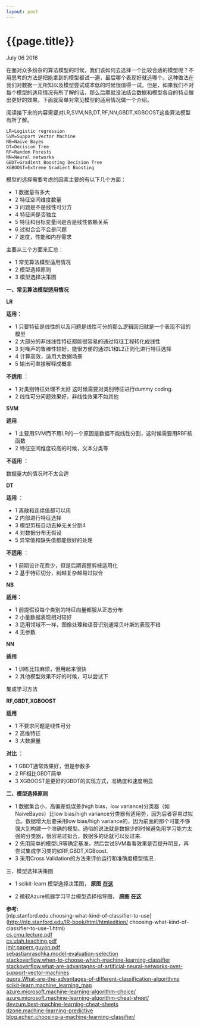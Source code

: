 ```yaml
---
layout: post
---
```


{{page.title}}
=====
<p class="meta">July 06 2016</p>

在面对众多纷杂的算法模型的时候，我们该如何去选择一个比较合适的模型呢？不用思考的方法是把能拿到的模型都试一遍，最后哪个表现好就选哪个。这种做法在我们对数据一无所知以及模型尝试成本低的时候很值得一试。但是，如果我们不对每个模型的适用情况有所了解的话，那么后期就没法结合数据和模型各自的特点做出更好的效果。下面就简单对常见模型的适用情况做一个介绍。

阅读接下来的内容需要对LR,SVM,NB,DT,RF,NN,GBDT,XGBOOST这些算法模型有所了解。

```
LR=Logistic regression  
SVM=Support Vector Machine  
NB=Naive Bayes  
DT=Decision Tree  
RF=Random Forests  
NN=Neural networks  
GBDT=Gradient Boosting Decision Tree  
XGBOOST=Extreme Gradient Boosting  
```

模型的选择需要考虑的因素主要的有以下几个方面：  

 - 1 数据量有多大   
 - 2 特征空间维度数量   
 - 3 问题是不是线性可分方   
 - 4 特征间是否独立   
 - 5 特征和目标变量间是否是线性依赖关系   
 - 6 过拟合会不会是问题   
 - 7 速度，性能和内存需求   

主要从三个方面来汇总：

 - 1 常见算法模型适用情况
 - 2 模型选择原则
 - 3 模型选择决策图

**一、常见算法模型适用情况**

**LR**

**适用：**

 - 1 只要特征是线性的以及问题是线性可分的那么逻辑回归就是一个表现不错的模型   
 - 2 大部分的非线线性特征都能很容易的通过特征工程转化成线性   
 - 3 对噪声的鲁棒性较好，能很方便的通过L1和L2正则化进行特征选择   
 - 4 计算高效，适用大数据场景   
 - 5 输出可直接解释成概率   

**不适用** ：

 - 1 对类别特征处理不太好 这时候需要对类别特征进行dummy coding.   
 - 2 线性可分问题效果好，非线性效果不如其他   

**SVM**

**适用**

 - 1 主要用SVM而不用LR的一个原因是数据不能线性分割，这时候需要用RBF核函数   
 - 2 特征空间维度较高的时候，文本分类等   

**不适用** ：

数据量大的情况时不太合适

**DT**

**适用** ：

 - 1 离散和连续值都可以用   
 - 2 内部进行特征选择   
 - 3 模型剪枝自动去掉无关分割4   
 - 4 对数据分布无假设   
 - 5 异常值和缺失值都能很好的处理   

**不适用** ：

 - 1 前期设计花费少，但是后期调整剪枝适用化  
 - 2  基于特征切分，树越复杂越易过拟合  

**NB**

**适用：**

 - 1 前提假设每个类别的特征向量都服从正态分布
 - 2 小量数据表现相对较好
 - 3 适用领域不一样，图像处理和语音识别通常贝叶斯的表现不错
 - 4 无参数

**NN**

**适用**

 - 1 训练比较麻烦，但用起来很快
 - 2 其他模型效果不好的时候，可以尝试下

集成学习方法

**RF,GBDT,XGBOOST**

**适用**

 - 1 不要求问题是线性可分   
 - 2 高维特征   
 - 3 大数据量   

**对比** ：

 - 1 GBDT通常效果好，但是参数多   
 - 2 RF相比GBDT简单   
 - 3 XGBOOST是更好的GBDT的实现方式，准确度和速度明显   

**二、模型选择原则**

- 1 数据集合小，高偏差低误差(high bias，low variance)分类器（如NaiveBayes）比low bias/high variance分类器有适用势，因为后者容易过拟合。数据增大后要采用low bias/high variance的，因为前面的那个可能不够强大到构建一个准确的模型。通俗的说法就是数据少的时候避免用学习能力太强的分类器，很容易过拟合，数据多的话就可以反过来.  
- 2 先用简单的模型LR等确定基准，然后尝试SVM看看效果是否提升明显，再尝试集成学习类的如RF,GBDT,XGBoost.  
- 3 采用Cross Validation的方法来评价运行和准确度模型情况 .

三、模型选择决策图

 - 1 scikit-learn 模型选择决策图， **原图** [**在这**](http://scikit-learn.org/stable/tutorial/machine_learning_map/)

 - 2 微软Azure机器学习平台模型选择指导图， **原图** [**在这**](https://azure.microsoft.com/en-in/documentation/articles/machine-learning-algorithm-cheat-sheet/)

**参考:**    
       [nlp.stanford.edu.choosing-what-kind-of-classifier-to-use](http://nlp.stanford.edu/IR-book/html/htmledition/ choosing-what-kind-of-classifier-to-use-1.html)     
       [cs.cmu.lecture.pdf](https://www.cs.cmu.edu/afs/cs/academic/class/10601-f10/lecture/lec16.pdf)            
       [cs.utah.teaching.pdf](https://www.cs.utah.edu/~piyush/teaching/22-9-print.pdf)            
       [jmlr.papers.guyon.pdf](http://www.jmlr.org/papers/volume11/guyon10a/guyon10a.pdf)            
       [sebastianraschka.model-evaluation-selection](http://sebastianraschka.com/blog/2016/model-evaluation-selection-part1.html)            
       [stackoverflow.when-to-choose-which-machine-learning-classifier](http://stackoverflow.com/questions/2595176/when-to-choose-which-machine-learning-classifier)     
       [stackoverflow.what-are-advantages-of-artificial-neural-networks-over-support-vector-machines](http://stackoverflow.com/questions/11632516/what-are-advantages-of-artificial-neural-networks-over-support-vector-machines?rq=1)     
       [quora.What-are-the-advantages-of-different-classification-algorithms](https://www.quora.com/What-are-the-advantages-of-different-classification-algorithms)     
       [scikit-learn.machine_learning_map](http://scikit-learn.org/stable/tutorial/machine_learning_map/)            
       [azure.microsoft.machine-learning-algorithm-choice/](https://azure.microsoft.com/en-in/documentation/articles/machine-learning-algorithm-choice/)     
       [azure.microsoft.machine-learning-algorithm-cheat-sheet/](https://azure.microsoft.com/en-in/documentation/articles/machine-learning-algorithm-cheat-sheet/)     
       [devzum.best-machine-learning-cheat-sheets](http://devzum.com/2015/06/best-machine-learning-cheat-sheets/)            
       [dzone.machine-learning-predictive](https://dzone.com/refcardz/machine-learning-predictive)            
       [blog.echen.choosing-a-machine-learning-classifier/](http://blog.echen.me/2011/04/27/choosing-a-machine-learning-classifier/)            
